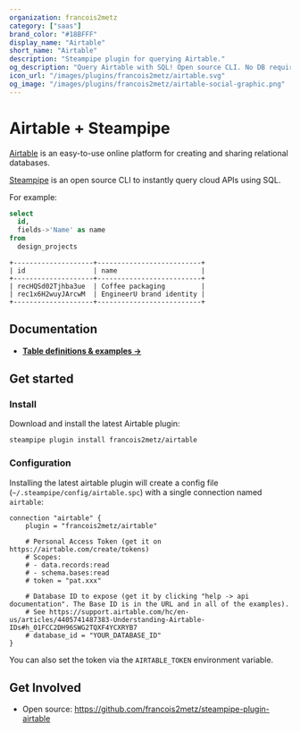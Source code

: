 ```yaml
---
organization: francois2metz
category: ["saas"]
brand_color: "#18BFFF"
display_name: "Airtable"
short_name: "Airtable"
description: "Steampipe plugin for querying Airtable."
og_description: "Query Airtable with SQL! Open source CLI. No DB required."
icon_url: "/images/plugins/francois2metz/airtable.svg"
og_image: "/images/plugins/francois2metz/airtable-social-graphic.png"
---
```


# Airtable + Steampipe

[Airtable](https://airtable.com/) is an easy-to-use online platform for creating and sharing relational databases.

[Steampipe](https://steampipe.io) is an open source CLI to instantly query cloud APIs using SQL.

For example:

```sql
select
  id,
  fields->'Name' as name
from
  design_projects
```

```
+--------------------+--------------------------+
| id                 | name                     |
+--------------------+--------------------------+
| recHQSd02Tjhba3ue  | Coffee packaging         |
| rec1x6H2wuyJArcwM  | EngineerU brand identity |
+--------------------+--------------------------+
```

## Documentation

- **[Table definitions & examples →](/plugins/francois2metz/airtable/tables)**

## Get started

### Install

Download and install the latest Airtable plugin:

```bash
steampipe plugin install francois2metz/airtable
```

### Configuration

Installing the latest airtable plugin will create a config file (`~/.steampipe/config/airtable.spc`) with a single connection named `airtable`:

```hcl
connection "airtable" {
    plugin = "francois2metz/airtable"

    # Personal Access Token (get it on https://airtable.com/create/tokens)
    # Scopes:
    # - data.records:read
    # - schema.bases:read
    # token = "pat.xxx"

    # Database ID to expose (get it by clicking "help -> api documentation". The Base ID is in the URL and in all of the examples).
    # See https://support.airtable.com/hc/en-us/articles/4405741487383-Understanding-Airtable-IDs#h_01FCC2DH96SWG2TQXF4YCXRYB7
    # database_id = "YOUR_DATABASE_ID"
}
```

You can also set the token via the `AIRTABLE_TOKEN` environment variable.

## Get Involved

* Open source: https://github.com/francois2metz/steampipe-plugin-airtable
